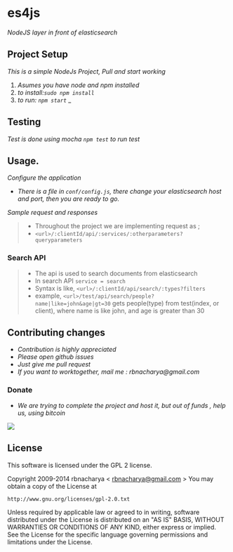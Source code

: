 # es4js

_NodeJS layer in front of elasticsearch_

## Project Setup

_This is a simple NodeJs Project, Pull and start working_ 

1. _Asumes you have node and npm installed_
2. _to install:`sudo npm install`_
3. _to run: `npm start`_
_

## Testing

_Test is done using mocha `npm test` to run test_

## Usage. 
_Configure the application_

- _There is a file in `conf/config.js`, there change your elasticsearch host and port, then you are ready to go._


_Sample request and responses_

> - Throughout the project we are implementing request as ;
> - `<url>/:clientId/api/:services/:otherparameters?queryparameters`

### Search API 

> - The api is used to search documents from elasticsearch
> - In search API `service = search`
> - Syntax is like, `<url>/:clientId/api/search/:types?filters`
> - example, `<url>/test/api/search/people?name|like=john&age|gt=30` gets people(type) from test(index, or client), where name is like john, and age is greater than 30 


## Contributing changes

- _Contribution is highly appreciated_
- _Please open github issues_
- _Just give me pull request_
- _If you want to worktogether, mail me : rbnacharya@gmail.com_

### Donate 
- _We are trying to complete the project and host it, but out of funds , help us, using bitcoin_
<div>
    <a href="bitcoin:1KFUJN2uYBARu2kpSxhTKf13EvBhHPBjXx?amount=0.5&label=Donate">
  <img src="http://gary-rowe.com/img/donation.png" ></a>
</div>


## License

This software is licensed under the GPL 2 license.

Copyright 2009-2014 rbnacharya < rbnacharya@gmail.com >
You may obtain a copy of the License at

    http://www.gnu.org/licenses/gpl-2.0.txt
Unless required by applicable law or agreed to in writing, software
distributed under the License is distributed on an "AS IS" BASIS, WITHOUT
WARRANTIES OR CONDITIONS OF ANY KIND, either express or implied. See the
License for the specific language governing permissions and limitations under
the License.
